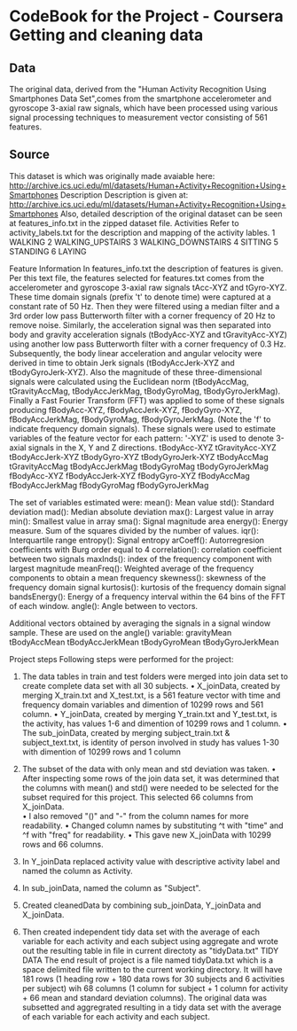 CodeBook for the Project - Coursera Getting and cleaning data
==============================================================

Data
----

The original data, derived from the "Human Activity Recognition Using Smartphones Data Set",comes from the smartphone accelerometer and gyroscope 3-axial raw signals, which have been processed using various signal processing techniques to measurement vector consisting of 561 features. 

Source
-------

This dataset is which was originally made avaiable here: http://archive.ics.uci.edu/ml/datasets/Human+Activity+Recognition+Using+Smartphones 
Description
Description is given at: http://archive.ics.uci.edu/ml/datasets/Human+Activity+Recognition+Using+Smartphones
Also,  detailed description of the original dataset can be seen at features_info.txt in the zipped dataset file. 
Activities
Refer to activity_labels.txt for the description and mapping of the activity lables. 
1 WALKING
2 WALKING_UPSTAIRS
3 WALKING_DOWNSTAIRS
4 SITTING
5 STANDING
6 LAYING

Feature Information
In  features_info.txt the description of features is given. 
Per this text file,  the features selected for features.txt comes from the accelerometer and gyroscope 3-axial raw signals tAcc-XYZ and tGyro-XYZ. These time domain signals (prefix 't' to denote time) were captured at a constant rate of 50 Hz. Then they were filtered using a median filter and a 3rd order low pass Butterworth filter with a corner frequency of 20 Hz to remove noise. Similarly, the acceleration signal was then separated into body and gravity acceleration signals (tBodyAcc-XYZ and tGravityAcc-XYZ) using another low pass Butterworth filter with a corner frequency of 0.3 Hz.
Subsequently, the body linear acceleration and angular velocity were derived in time to obtain Jerk signals (tBodyAccJerk-XYZ and tBodyGyroJerk-XYZ). Also the magnitude of these three-dimensional signals were calculated using the Euclidean norm (tBodyAccMag, tGravityAccMag, tBodyAccJerkMag, tBodyGyroMag, tBodyGyroJerkMag).
Finally a Fast Fourier Transform (FFT) was applied to some of these signals producing fBodyAcc-XYZ, fBodyAccJerk-XYZ, fBodyGyro-XYZ, fBodyAccJerkMag, fBodyGyroMag, fBodyGyroJerkMag. (Note the 'f' to indicate frequency domain signals).
These signals were used to estimate variables of the feature vector for each pattern:
'-XYZ' is used to denote 3-axial signals in the X, Y and Z directions.
tBodyAcc-XYZ
tGravityAcc-XYZ
tBodyAccJerk-XYZ
tBodyGyro-XYZ
tBodyGyroJerk-XYZ
tBodyAccMag
tGravityAccMag
tBodyAccJerkMag
tBodyGyroMag
tBodyGyroJerkMag
fBodyAcc-XYZ
fBodyAccJerk-XYZ
fBodyGyro-XYZ
fBodyAccMag
fBodyAccJerkMag
fBodyGyroMag
fBodyGyroJerkMag

The set of variables estimated were:
mean(): Mean value
std(): Standard deviation
mad(): Median absolute deviation
max(): Largest value in array
min(): Smallest value in array
sma(): Signal magnitude area
energy(): Energy measure. Sum of the squares divided by the number of values.
iqr(): Interquartile range
entropy(): Signal entropy
arCoeff(): Autorregresion coefficients with Burg order equal to 4
correlation(): correlation coefficient between two signals
maxInds(): index of the frequency component with largest magnitude
meanFreq(): Weighted average of the frequency components to obtain a mean frequency
skewness(): skewness of the frequency domain signal
kurtosis(): kurtosis of the frequency domain signal
bandsEnergy(): Energy of a frequency interval within the 64 bins of the FFT of each window.
angle(): Angle between to vectors.

Additional vectors obtained by averaging the signals in a signal window sample. These are used on the angle() variable:
gravityMean
tBodyAccMean
tBodyAccJerkMean
tBodyGyroMean
tBodyGyroJerkMean

Project steps
Following steps were performed for the project:
1.   The data tables in train and test folders were merged into join data set to create complete data set with all 30 subjects. 
•	X_joinData, created by merging  X_train.txt and X_test.txt, is a 561 feature vector with time and frequency domain variables and dimention of 10299 rows and 561 column.
•	Y_joinData, created by merging  Y_train.txt and Y_test.txt, is the activity, has values 1-6 and dimention of 10299 rows and 1 column.
•	The sub_joinData, created by merging  subject_train.txt & subject_text.txt,  is identity of person involved in study has values 1-30  with dimention of 10299 rows and 1 column

2.  The subset of the data with only mean and std deviation was taken.
•	After inspecting some rows of the join data set, it was determined that the columns with mean() and std() were needed to be selected for  the subset required for this project.  This selected 66 columns from X_joinData.  
•	I also removed "()" and "-" from the column names for more readability.
•	Changed column names by substituting ^t with "time" and ^f with "freq" for readability.
•	This gave new X_joinData with 10299 rows and 66 columns.

3.  In Y_joinData replaced activity value with descriptive activity label and named the column as Activity.
4.  In sub_joinData, named the column as "Subject".
5.  Created cleanedData by combining sub_joinData, Y_joinData and X_joinData.  
6.  Then created independent tidy data set with  the average of each variable for each activity and each subject using aggregate and wrote out the resulting table in file in current directoty as "tidyData.txt"
TIDY DATA
The end result of project is a file named tidyData.txt which is a space delimited file written to the current working directory. It will have 181 rows (1 heading row + 180 data rows for 30 subjects and 6 activities per subject) wih 68 columns (1 column for subject + 1 column for activity +  66 mean and standard deviation columns). The original  data was subsetted and  aggregrated resulting in a tidy data set with the average of each variable for each activity and each subject.
